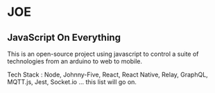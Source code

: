 # JOE
## JavaScript On Everything

This is an open-source project using javascript to control a suite of technologies from an arduino to web to mobile. 

Tech Stack : Node, Johnny-Five, React, React Native, Relay, GraphQL, MQTT.js, Jest, Socket.io ... this list will go on. 
